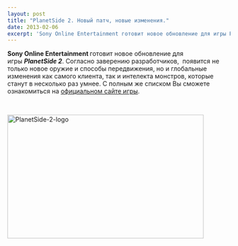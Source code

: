 ```yaml
---
layout: post
title: "PlanetSide 2. Новый патч, новые изменения."
date: 2013-02-06
excerpt: 'Sony Online Entertainment готовит новое обновление для игры PlanetSide 2. Согласно заверению разработчиков,  появится не только новое оружие и способы передвижения, но и...'
---
```


<strong>Sony Online Entertainment </strong>готовит новое обновление для игры <em><strong>PlanetSide 2</strong></em>. Согласно заверению разработчиков,  появится не только новое оружие и способы передвижения, но и глобальные изменения как самого клиента, так и интелекта монстров, которые станут в несколько раз умнее. С полным же списком Вы сможете ознакомиться на <a href="http://forums.station.sony.com/ps2/index.php?threads/game-update-2-02-02-2013.87343/">официальном сайте игры</a>.

&nbsp;

<a href="http://gamersoul.ru/wp-content/uploads/2013/01/PlanetSide-2-logo.jpg"><img class="size-full wp-image-985 aligncenter" alt="PlanetSide-2-logo" src="http://gamersoul.ru/wp-content/uploads/2013/01/PlanetSide-2-logo.jpg" width="443" height="280" /></a>